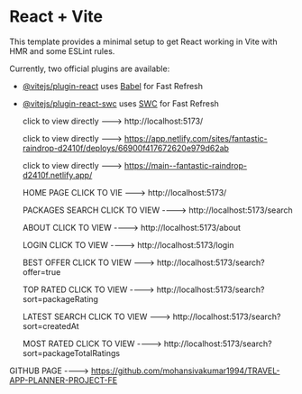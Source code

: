 # React + Vite

This template provides a minimal setup to get React working in Vite with HMR and some ESLint rules.

Currently, two official plugins are available:

- [@vitejs/plugin-react](https://github.com/vitejs/vite-plugin-react/blob/main/packages/plugin-react/README.md) uses [Babel](https://babeljs.io/) for Fast Refresh
- [@vitejs/plugin-react-swc](https://github.com/vitejs/vite-plugin-react-swc) uses [SWC](https://swc.rs/) for Fast Refresh

   click to view directly ---> http://localhost:5173/

  click to view directly --->  https://app.netlify.com/sites/fantastic-raindrop-d2410f/deploys/66900f417672620e979d62ab

  click to view directly --->  https://main--fantastic-raindrop-d2410f.netlify.app/


  HOME PAGE CLICK TO VIE ---> http://localhost:5173/

  PACKAGES SEARCH CLICK TO VIEW ----> http://localhost:5173/search

  ABOUT CLICK TO VIEW ----> http://localhost:5173/about

  LOGIN CLICK TO VIEW ----> http://localhost:5173/login

  BEST OFFER CLICK TO VIEW ---> http://localhost:5173/search?offer=true

  TOP RATED CLICK TO VIEW ----> http://localhost:5173/search?sort=packageRating

  LATEST SEARCH CLICK TO VIEW ---> http://localhost:5173/search?sort=createdAt

  MOST RATED CLICK TO VIEW ----> http://localhost:5173/search?sort=packageTotalRatings

GITHUB PAGE ----> https://github.com/mohansivakumar1994/TRAVEL-APP-PLANNER-PROJECT-FE

  

  

